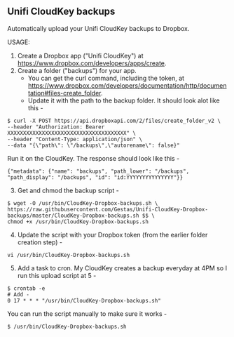 ## Unifi CloudKey backups
Automatically upload your Unifi CloudKey backups to Dropbox.

USAGE:

  1. Create a Dropbox app ("Unifi CloudKey") at https://www.dropbox.com/developers/apps/create.
  2. Create a folder ("backups") for your app.
      * You can get the curl command, including the token, at https://www.dropbox.com/developers/documentation/http/documentation#files-create_folder.
      * Update it with the path to the backup folder. It should look alot like this - 
```
$ curl -X POST https://api.dropboxapi.com/2/files/create_folder_v2 \
--header "Authorization: Bearer XXXXXXXXXXXXXXXXXXXXXXXXXXXXXXXXXXXXXX" \
--header "Content-Type: application/json" \
--data "{\"path\": \"/backups\",\"autorename\": false}"
```
Run it on the CloudKey. The response should look like this - 
```
{"metadata": {"name": "backups", "path_lower": "/backups", "path_display": "/backups", "id": "id:YYYYYYYYYYYYYYY"}}
```
  3. Get and chmod the backup script -
```
$ wget -O /usr/bin/CloudKey-Dropbox-backups.sh \
https://raw.githubusercontent.com/Gestas/Unifi-CloudKey-Dropbox-backups/master/CloudKey-Dropbox-backups.sh $$ \
chmod +x /usr/bin/CloudKey-Dropbox-backups.sh
```
  4. Update the script with your Dropbox token (from the earlier folder creation step) -
```
vi /usr/bin/CloudKey-Dropbox-backups.sh
```
  5. Add a task to cron. My CloudKey creates a backup everyday at 4PM so I run this upload script at 5 -
  ```
  $ crontab -e
  # Add - 
  0 17 * * * "/usr/bin/CloudKey-Dropbox-backups.sh"
  ```

You can run the script manually to make sure it works - 
```
$ /usr/bin/CloudKey-Dropbox-backups.sh
```
